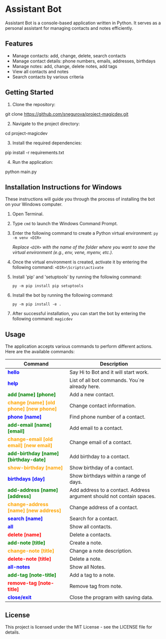 # Assistant Bot

Assistant Bot is a console-based application written in Python. It serves as a personal assistant for managing contacts and notes efficiently.

## Features

- Manage contacts: add, change, delete, search contacts
- Manage contact details: phone numbers, emails, addresses, birthdays
- Manage notes: add, change, delete notes, add tags
- View all contacts and notes
- Search contacts by various criteria

## Getting Started

1. Clone the repository:

git clone https://github.com/snegurova/project-magicdev.git

2. Navigate to the project directory:

cd project-magicdev

3. Install the required dependencies:

pip install -r requirements.txt

4. Run the application:

python main.py

## Installation Instructions for Windows

These instructions will guide you through the process of installing the bot on your Windows computer.

1. Open Terminal.

2. Type `cmd` to launch the Windows Command Prompt.

3. Enter the following command to create a Python virtual environment: `py -m venv <DIR>`
   
   *Replace `<DIR>` with the name of the folder where you want to save the virtual environment (e.g., env, vene, myenv, etc.).*

4. Once the virtual environment is created, activate it by entering the following command: `<DIR>\Scripts\activate`

5. Install 'pip' and 'setuptools' by running the following command:

    `py -m pip install pip setuptools`

6. Install the bot by running the following command:

    `py -m pip install -e .`

7. After successful installation, you can start the bot by entering the following command: `magicdev`

## Usage
The application accepts various commands to perform different actions. Here are the available commands:


| Command                                                                | Description                                                           |
|------------------------------------------------------------------------|-----------------------------------------------------------------------|
| <span style="color:blue">**hello**</span>                              | Say Hi to Bot and it will start work.                                 |
| <span style="color:blue">**help**</span>                               | List of all bot commands. You`re already here.                        |
| <span style="color:green">**add [name] [phone]**</span>                 | Add a new contact.                                                    |
| <span style="color:orange">**change [name] [old phone] [new phone]**</span> | Change contact information.                                           |
| <span style="color:blue">**phone [name]**</span>                        | Find phone number of a contact.                                       |
| <span style="color:green">**add-email [name] [email]**</span>           | Add email to a contact.                                               |
| <span style="color:orange">**change-email [old email] [new email]**</span> | Change email of a contact.                                            |
| <span style="color:green">**add-birthday [name] [birthday-date]**</span> | Add birthday to a contact.                                            |
| <span style="color:orange">**show-birthday [name]**</span>              | Show birthday of a contact.                                           |
| <span style="color:blue">**birthdays [day]**</span>                     | Show birthdays within a range of days.                                |
| <span style="color:green">**add-address [name] [address]**</span>        | Add address to a contact. Address argument should not contain spaces. |
| <span style="color:orange">**change-address [name] [new address]**</span> | Change address of a contact.                                          |
| <span style="color:blue">**search [name]**</span>                       | Search for a contact.                                                 |
| <span style="color:blue">**all**</span>                                 | Show all contacts.                                                    |
| <span style="color:red">**delete [name]**</span>                        | Delete a contacts.                                                    |
| <span style="color:green">**add-note [title]**</span>                   | Create a note.                                                        |
| <span style="color:orange">**change-note [title]**</span>                | Change a note description.                                            |
| <span style="color:red">**delete-note [title]**</span>                  | Delete a note.                                                        |
| <span style="color:blue">**all-notes**</span>                           | Show all Notes.                                                       |
| <span style="color:green">**add-tag [note-title]**</span>               | Add a tag to a note.                                                  |
| <span style="color:red">**remove-tag [note-title]**</span>              | Remove tag from note.                                                 |
| <span style="color:blue">**close/exit**</span>                          | Close the program with saving data.                                   |

## License
This project is licensed under the MIT License - see the LICENSE file for details.